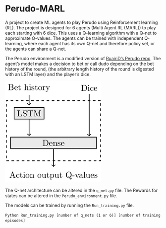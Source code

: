 # Perudo-MARL
A project to create ML agents to play Perudo using Reinforcement learning (RL). The project is designed for 6 agents (Multi Agent RL (MARL)) to play each starting with 6 dice.
This uses a Q-learning algorithm with a Q-net to approximate Q-values. The agents can be trained with independent Q-learning, where each agent has its own Q-net and therefore policy set, or the agents can share a Q-net.

The Perudo environment is a modified version of [RuairiD’s Perudo repo](https://github.com/RuairiD/perudo).
The agent’s model makes a decision to bet or call dudo depending on the bet history of the round, (the arbitrary length history of the round is digested with an LSTM layer) and the player’s dice.

![alt text](Perudo_agent_architecture-1.png)


The Q-net architecture can be altered in the `q_net.py` file.
The Rewards for states can be altered in the `Perudo_environment.py` file.

The models can be trained by running the `Run_training.py` file.

`Python Run_training.py [number of q_nets (1 or 6)] [number of training episodes]`

